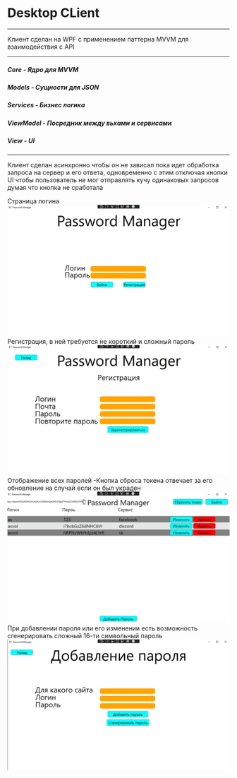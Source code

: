 # Desktop CLient
___
Клиент сделан на WPF с применением паттерна MVVM для взаимодействия с API
___
##### Core - Ядро для MVVM
##### Models - Сущности для JSON
##### Services - Бизнес логика
##### ViewModel - Посредник между вьхами и сервисами
##### View - UI
___
Клиент сделан асинхронно чтобы он не зависал пока идет обработка запроса на сервер и его ответа, одновременно с этим отключая кнопки UI чтобы пользователь не мог отправлять кучу одинаковых запросов думая что кнопка не сработала

Страница логина
![Иллюстрация к проекту](images\Screenshot_1.png)
Регистрация, в ней требуется не короткий и сложный пароль
![Иллюстрация к проекту](images\Screenshot_2.png)
Отображение всех паролей
-Кнопка сброса токена отвечает за его обновление на случай если он был украден
![Иллюстрация к проекту](images\Screenshot_3.png)
При добавлении пароля или его изменении есть возможность сгенерировать сложный 16-ти символьный пароль
![Иллюстрация к проекту](images\Screenshot_4.png)
